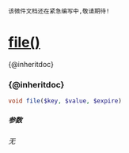     该微件文档还在紧急编写中,敬请期待!
[file()](http://twinh.github.com/widget/api/file)
=================================================

{@inheritdoc}

### {@inheritdoc}
```php
void file($key, $value, $expire)
```

##### 参数
*无*

